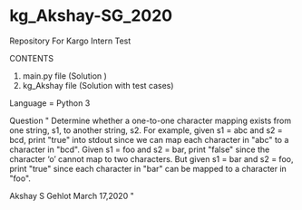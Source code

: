 # kg_Akshay-SG_2020
Repository For Kargo Intern Test

CONTENTS 
1. main.py file (Solution )
2. kg_Akshay file (Solution with test cases) 

Language = Python 3 

Question 
"
Determine whether a one-to-one character mapping exists from one string, s1, to another string,
s2.
For example, given s1 = abc and s2 = bcd, print "true" into stdout since we can map each
character in "abc" to a character in "bcd".
Given s1 = foo and s2 = bar, print "false" since the character ‘o’ cannot map to two characters.
But given s1 = bar and s2 = foo, print "true" since each character in "bar" can be mapped to a
character in "foo".


Akshay S Gehlot
March 17,2020
"
